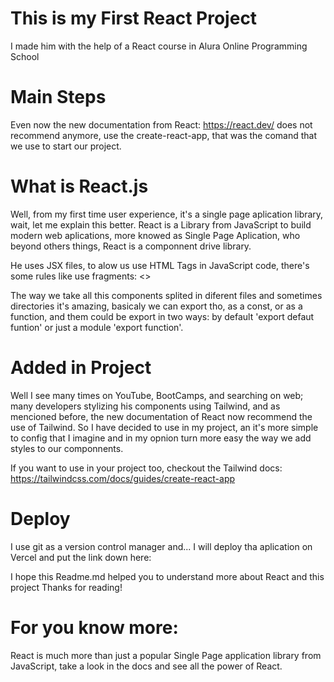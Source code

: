 # This is my First React Project

I made him with the help of a React course in Alura Online Programming School

# Main Steps

Even now the new documentation from React: https://react.dev/
does not recommend anymore, use the create-react-app,
that was the comand that we use to start our project.

# What is React.js

Well, from my first time user experience, it's a single page aplication library, wait,
let me explain this better. React is a Library from JavaScript to build modern web aplications,
more knowed as Single Page Aplication, who beyond others things, React is a componnent drive library.

He uses JSX files, to alow us use HTML Tags in JavaScript code, there's some rules like use fragments: 
<>

The way we take all this components splited in diferent files 
and sometimes directories it's amazing, basicaly we can export tho,
as a const, or as a function, and them could be export in two ways:
by default 'export defaut funtion' or just a module 'export function'.

# Added  in Project

Well I see many times on YouTube, BootCamps, and searching on web;
many developers stylizing his components using Tailwind, and as mencioned before, 
the new documentation of React now recommend the use of Tailwind.
 So I have decided to use in my project, an it's more simple to config that I imagine
 and in my opnion turn more easy the way we add styles to our componnents.

 If you want to use in your project too, checkout the Tailwind docs: 
 https://tailwindcss.com/docs/guides/create-react-app

# Deploy

I use git as a version control manager and...
I will deploy tha aplication on Vercel and put the link down here:

I hope this Readme.md helped you to understand more about React and this project
Thanks for reading!

# For you know more:

React is much more than just a popular Single Page application library from JavaScript, 
take a look in the docs and see all the power of React.